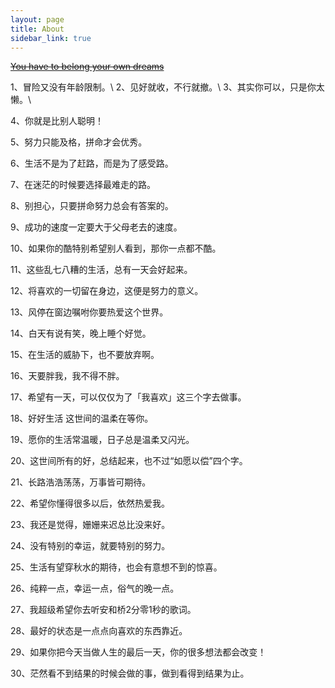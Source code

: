 ```yaml
---
layout: page
title: About
sidebar_link: true
---
```

[~~You have to belong your own dreams~~]()
<p class="message">
1、冒险又没有年龄限制。\
2、见好就收，不行就撤。\
3、其实你可以，只是你太懒。\

4、你就是比别人聪明！

5、努力只能及格，拼命才会优秀。

6、生活不是为了赶路，而是为了感受路。

7、在迷茫的时候要选择最难走的路。

8、别担心，只要拼命努力总会有答案的。

9、成功的速度一定要大于父母老去的速度。

10、如果你的酷特别希望别人看到，那你一点都不酷。

11、这些乱七八糟的生活，总有一天会好起来。

12、将喜欢的一切留在身边，这便是努力的意义。

13、风停在窗边嘱咐你要热爱这个世界。

14、白天有说有笑，晚上睡个好觉。

15、在生活的威胁下，也不要放弃啊。

16、天要胖我，我不得不胖。

17、希望有一天，可以仅仅为了「我喜欢」这三个字去做事。

18、好好生活 这世间的温柔在等你。

19、愿你的生活常温暖，日子总是温柔又闪光。

20、这世间所有的好，总结起来，也不过“如愿以偿”四个字。

21、长路浩浩荡荡，万事皆可期待。

22、希望你懂得很多以后，依然热爱我。

23、我还是觉得，姗姗来迟总比没来好。

24、没有特别的幸运，就要特别的努力。

25、生活有望穿秋水的期待，也会有意想不到的惊喜。

26、纯粹一点，幸运一点，俗气的晚一点。

27、我超级希望你去听安和桥2分零1秒的歌词。

28、最好的状态是一点点向喜欢的东西靠近。

29、如果你把今天当做人生的最后一天，你的很多想法都会改变！

30、茫然看不到结果的时候会做的事，做到看得到结果为止。
</p>
